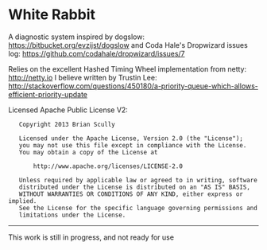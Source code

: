 White Rabbit
===========

A diagnostic system inspired by dogslow: https://bitbucket.org/evzijst/dogslow 
and Coda Hale's Dropwizard issues log: https://github.com/codahale/dropwizard/issues/7

Relies on the excellent Hashed Timing Wheel implementation from netty: http://netty.io
I believe written by Trustin Lee: http://stackoverflow.com/questions/450180/a-priority-queue-which-allows-efficient-priority-update

Licensed Apache Public License V2:
```
   Copyright 2013 Brian Scully

   Licensed under the Apache License, Version 2.0 (the "License");
   you may not use this file except in compliance with the License.
   You may obtain a copy of the License at

       http://www.apache.org/licenses/LICENSE-2.0

   Unless required by applicable law or agreed to in writing, software
   distributed under the License is distributed on an "AS IS" BASIS,
   WITHOUT WARRANTIES OR CONDITIONS OF ANY KIND, either express or implied.
   See the License for the specific language governing permissions and
   limitations under the License.
```
---

This work is still in progress, and not ready for use
